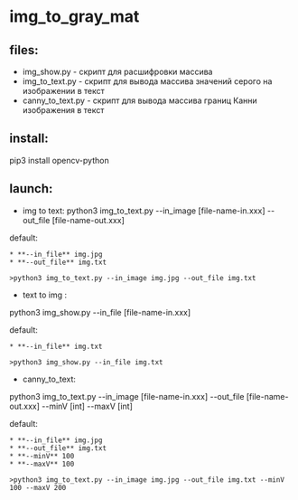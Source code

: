 # img_to_gray_mat

## files:

* img_show.py - скрипт для расшифровки массива 
* img_to_text.py - скрипт для вывода массива значений серого на изображении в текст
* canny_to_text.py - скрипт для вывода массива границ Канни изображения в текст

## install:

pip3 install opencv-python

## launch:

* img to text:
python3 img_to_text.py --in_image [file-name-in.xxx] --out_file [file-name-out.xxx]

default:

    * **--in_file** img.jpg
    * **--out_file** img.txt

    >python3 img_to_text.py --in_image img.jpg --out_file img.txt

* text to img :

python3 img_show.py --in_file [file-name-in.xxx]

default:

    * **--in_file** img.txt

    >python3 img_show.py --in_file img.txt

* canny_to_text:

python3 img_to_text.py --in_image [file-name-in.xxx] --out_file [file-name-out.xxx] --minV [int] --maxV [int]

default:

    * **--in_file** img.jpg
    * **--out_file** img.txt
    * **--minV** 100
    * **--maxV** 100

    >python3 img_to_text.py --in_image img.jpg --out_file img.txt --minV 100 --maxV 200


